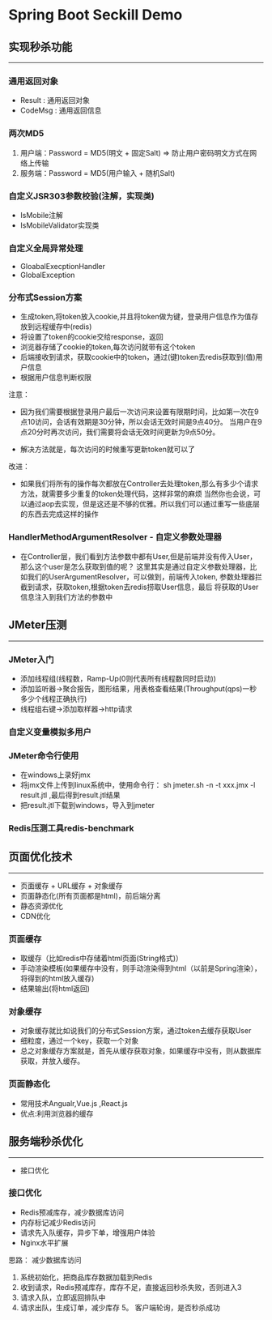# Spring Boot Seckill Demo

## 实现秒杀功能
----

### 通用返回对象

- Result : 通用返回对象
- CodeMsg : 通用返回信息

### 两次MD5

1. 用户端：Password = MD5(明文 + 固定Salt)   => 防止用户密码明文方式在网络上传输
2. 服务端：Password = MD5(用户输入 + 随机Salt)


### 自定义JSR303参数校验(注解，实现类)

- IsMobile注解
- IsMobileValidator实现类


### 自定义全局异常处理

- GloabalExecptionHandler
- GlobalException

### 分布式Session方案

- 生成token,将token放入cookie,并且将token做为键，登录用户信息作为值存放到远程缓存中(redis)
- 将设置了token的cookie交给response，返回
- 浏览器存储了cookie的token,每次访问就带有这个token
- 后端接收到请求，获取cookie中的token，通过(键)token去redis获取到(值)用户信息
- 根据用户信息判断权限

注意：

- 因为我们需要根据登录用户最后一次访问来设置有限期时间，比如第一次在9点10访问，会话有效期是30分钟，所以会话无效时间是9点40分。
当用户在9点20分时再次访问，我们需要将会话无效时间更新为9点50分。

- 解决方法就是，每次访问的时候重写更新token就可以了


改进：

- 如果我们将所有的操作每次都放在Controller去处理token,那么有多少个请求方法，就需要多少重复的token处理代码，这样非常的麻烦
当然你也会说，可以通过aop去实现，但是这还是不够的优雅。所以我们可以通过重写一些底层的东西去完成这样的操作

### HandlerMethodArgumentResolver - 自定义参数处理器

- 在Controller层，我们看到方法参数中都有User,但是前端并没有传入User，那么这个user是怎么获取到值的呢？
这里其实是通过自定义参数处理器，比如我们的UserArgumentResolver，可以做到，前端传入token, 参数处理器拦截到请求，获取token,根据token去redis捞取User信息，最后
将获取的User信息注入到我们方法的参数中


## JMeter压测
----

### JMeter入门

- 添加线程组(线程数，Ramp-Up(0则代表所有线程数同时启动))
- 添加监听器->聚合报告，图形结果，用表格查看结果(Throughput(qps)一秒多少个线程正确执行)
- 线程组右键->添加取样器->http请求

### 自定义变量模拟多用户

### JMeter命令行使用

- 在windows上录好jmx
- 将jmx文件上传到linux系统中，使用命令行： sh jmeter.sh -n -t xxx.jmx -l result.jtl  ,最后得到result.jtl结果
- 把result.jtl下载到windows，导入到jmeter

### Redis压测工具redis-benchmark


## 页面优化技术
----

- 页面缓存 + URL缓存 + 对象缓存
- 页面静态化(所有页面都是html)，前后端分离
- 静态资源优化
- CDN优化


### 页面缓存

- 取缓存（比如redis中存储着html页面(String格式)）
- 手动渲染模板(如果缓存中没有，则手动渲染得到html（以前是Spring渲染），将得到的html放入缓存)
- 结果输出(将html返回)


### 对象缓存

- 对象缓存就比如说我们的分布式Session方案，通过token去缓存获取User
- 细粒度，通过一个key，获取一个对象
- 总之对象缓存方案就是，首先从缓存获取对象，如果缓存中没有，则从数据库获取，并放入缓存。


### 页面静态化

- 常用技术Angualr,Vue.js ,React.js
- 优点:利用浏览器的缓存


## 服务端秒杀优化
----

- 接口优化



### 接口优化

- Redis预减库存，减少数据库访问
- 内存标记减少Redis访问
- 请求先入队缓存，异步下单，增强用户体验
- Nginx水平扩展

思路： 减少数据库访问

1. 系统初始化，把商品库存数据加载到Redis
2. 收到请求，Redis预减库存，库存不足，直接返回秒杀失败，否则进入3
3. 请求入队，立即返回排队中
4. 请求出队，生成订单，减少库存
5。 客户端轮询，是否秒杀成功
